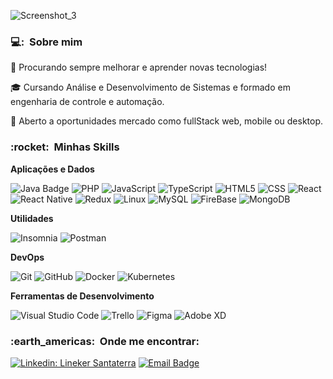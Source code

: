
![Screenshot_3](https://user-images.githubusercontent.com/75345837/235743369-ae11a148-3fb5-4422-b82c-c8d7ac5ea56d.png)

<h3> 💻: &nbsp;Sobre mim </h3>

🤔   Procurando sempre melhorar e aprender novas tecnologias!

🎓   Cursando Análise e Desenvolvimento de Sistemas e formado em engenharia de controle e automação.

💼   Aberto a oportunidades mercado como fullStack web, mobile ou desktop.


<h3> :rocket: &nbsp;Minhas Skills </h3>

**Aplicações e Dados**

![Java Badge](https://img.shields.io/badge/-Java-333333?style=flat&logo=Java&logoColor=007396)
![PHP](https://img.shields.io/badge/-Php-333333?style=flat&logo=php)
![JavaScript](https://img.shields.io/badge/-JavaScript-333333?style=flat&logo=javascript) 
![TypeScript](https://img.shields.io/badge/-TypeScript-333333?style=flat&logo=typescript) 
![HTML5](https://img.shields.io/badge/-HTML5-333333?style=flat&logo=HTML5)
![CSS](https://img.shields.io/badge/-CSS-333333?style=flat&logo=CSS3&logoColor=1572B6)
![React](https://img.shields.io/badge/-React-333333?style=flat&logo=react)
![React Native](https://img.shields.io/badge/-React%20Native-333333?style=flat&logo=react)
![Redux](https://img.shields.io/badge/-Redux-333333?style=flat&logo=redux)
![Linux](https://img.shields.io/badge/-Linux-grey?logo=linux) 
![MySQL](https://img.shields.io/badge/-MySQL-333333?style=flat&logo=mysql) 
![FireBase](https://img.shields.io/badge/-FireBase-333333?style=flat&logo=firebase)
![MongoDB](https://img.shields.io/badge/-MongoDb-333333?style=flat&logo=mongoDB)


**Utilidades**

![Insomnia](https://img.shields.io/badge/-Insomnia-333333?style=flat&logo=insomnia)
![Postman](https://img.shields.io/badge/-Postman-333333?style=flat&logo=postman)

**DevOps**

![Git](https://img.shields.io/badge/-Git-333333?style=flat&logo=git)
![GitHub](https://img.shields.io/badge/-GitHub-333333?style=flat&logo=github)
![Docker](https://img.shields.io/badge/-Docker-333333?style=flat&logo=docker)
![Kubernetes](https://img.shields.io/badge/-Kubernetes-333333?style=flat&logo=kubernetes)

**Ferramentas de Desenvolvimento**

![Visual Studio Code](https://img.shields.io/badge/-Visual%20Studio%20Code-333333?style=flat&logo=visual-studio-code&logoColor=007ACC)
![Trello](https://img.shields.io/badge/-Trello-333333?style=flat&logo=trello&logoColor=007ACC)
![Figma](https://img.shields.io/badge/-Figma-333333?style=flat&logo=figma&logoColor=007ACC)
![Adobe XD](https://img.shields.io/badge/-Adobe%20XD-333333?style=flat&logo=adobe-xd&logoColor=007ACC)  

<h3> :earth_americas: &nbsp;Onde me encontrar: </h3>

[![Linkedin: Lineker Santaterra](https://img.shields.io/badge/-LinekerSantaterra-blue?style=flat-square&logo=Linkedin&logoColor=white&link=LINK-DO-SEU-LINKEDIN)](https://www.linkedin.com/in/lineker-santaterra/)
[![Email Badge](https://img.shields.io/badge/-lineker_ss@outlook.com-006bed?style=flat-square&logo=Outlook&logoColor=white&link=mailto:lineker_ss@outlook.com)](mailto:lineker_ss@outlook.com)




